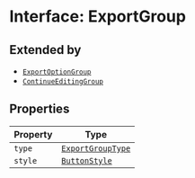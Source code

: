 # Interface: ExportGroup

## Extended by

- [`ExportOptionGroup`](ExportOptionGroup.md)
- [`ContinueEditingGroup`](ContinueEditingGroup.md)

## Properties

| Property | Type |
| ------ | ------ |
| `type` | [`ExportGroupType`](../enumerations/ExportGroupType.md) |
| `style` | [`ButtonStyle`](../type-aliases/ButtonStyle.md) |
